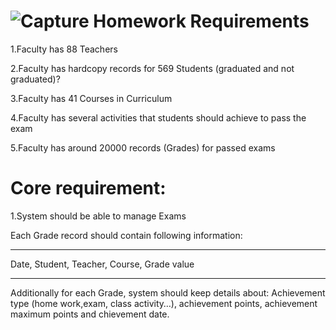 ![Capture](https://user-images.githubusercontent.com/45533932/58921427-f894dd00-8736-11e9-9ab0-45d12d977a1c.JPG)
Homework Requirements
========================
1.Faculty has 88 Teachers

2.Faculty has hardcopy records for 569 Students 
(graduated and not graduated)?

3.Faculty has 41 Courses in Curriculum

4.Faculty has several activities that students should achieve 
to pass the exam

5.Faculty has around 20000 records (Grades) for passed exams

Core requirement:
========================

1.System should be able to manage Exams

Each Grade record should contain following information:
_________________________________________________________ 

Date, Student, Teacher, Course, Grade value

***
Additionally for each Grade, system should keep details about:
Achievement type (home work,exam, class activity…),
achievement points, 
achievement maximum points 
and chievement date.
